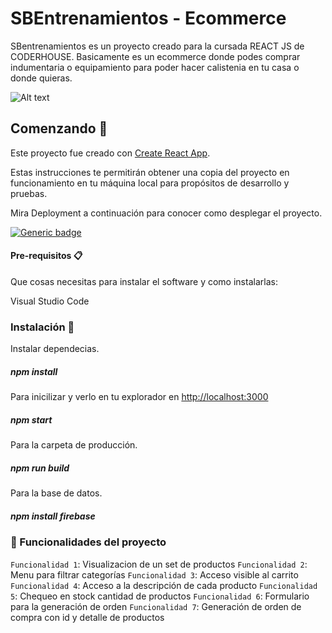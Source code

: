 # SBEntrenamientos - Ecommerce

SBentrenamientos es un proyecto creado para la cursada REACT JS de CODERHOUSE. Basicamente es un ecommerce donde podes comprar indumentaria o equipamiento para poder hacer calistenia en tu casa o donde quieras.

![Alt text](https://file%2B.vscode-resource.vscode-cdn.net/Users/rodrigosdrigotti/Desktop/reactJS-PreEntrega1-SdrigottiRodrigo/public/Captura.png?version%3D1684453385930)

## Comenzando 🚀

Este proyecto fue creado con [Create React App](https://github.com/facebook/create-react-app).

Estas instrucciones te permitirán obtener una copia del proyecto en funcionamiento en tu máquina local para propósitos de desarrollo y pruebas.

Mira Deployment a continuación para conocer como desplegar el proyecto.

[![Generic badge](https://img.shields.io/badge/DEPLOY-SBENTRENAMIENTOS-<COLOR>.svg)](https://react-js-pf-sdrigotti-rodrigo.vercel.app/)


#### Pre-requisitos 📋
Que cosas necesitas para instalar el software y como instalarlas:

Visual Studio Code

### Instalación 🔧

Instalar dependecias.
##### npm install

Para inicilizar y verlo en tu explorador en [http://localhost:3000](http://localhost:3000)
##### npm start

Para la carpeta de producción.
##### npm run build

Para la base de datos.
##### npm install firebase

### :hammer: Funcionalidades del proyecto

`Funcionalidad 1`: Visualizacion de un set de productos
`Funcionalidad 2`: Menu para filtrar categorías
`Funcionalidad 3`: Acceso visible al carrito
`Funcionalidad 4`: Acceso a la descripción de cada producto
`Funcionalidad 5`: Chequeo en stock cantidad de productos
`Funcionalidad 6`: Formulario para la generación de orden
`Funcionalidad 7`: Generación de orden de compra con id y detalle de productos

